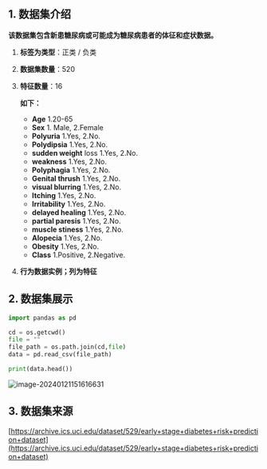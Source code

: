 ## 1. 数据集介绍

**该数据集包含新患糖尿病或可能成为糖尿病患者的体征和症状数据。**

1. **标签为类型**：正类 / 负类
2. **数据集数量**：520
3. **特征数量**：16

   **如下：**

   - **Age** 1.20-65
   - **Sex** 1. Male, 2.Female
   - **Polyuria** 1.Yes, 2.No.
   - **Polydipsia** 1.Yes, 2.No.
   - **sudden weight** loss 1.Yes, 2.No.
   - **weakness** 1.Yes, 2.No.
   - **Polyphagia** 1.Yes, 2.No.
   - **Genital thrush** 1.Yes, 2.No.
   - **visual blurring** 1.Yes, 2.No.
   - **Itching** 1.Yes, 2.No.
   - **Irritability** 1.Yes, 2.No.
   - **delayed healing** 1.Yes, 2.No.
   - **partial paresis** 1.Yes, 2.No.
   - **muscle stiness** 1.Yes, 2.No.
   - **Alopecia** 1.Yes, 2.No.
   - **Obesity** 1.Yes, 2.No.
   - **Class** 1.Positive, 2.Negative.
   
4. **行为数据实例；列为特征**

## 2. 数据集展示

```python
import pandas as pd

cd = os.getcwd()
file = ""
file_path = os.path.join(cd,file)
data = pd.read_csv(file_path)

print(data.head())

```

![image-20240121151616631](C:\Users\86183\AppData\Roaming\Typora\typora-user-images\image-20240121151616631.png)

## 3. 数据集来源

[https://archive.ics.uci.edu/dataset/529/early+stage+diabetes+risk+prediction+dataset](https://archive.ics.uci.edu/dataset/529/early+stage+diabetes+risk+prediction+dataset)
